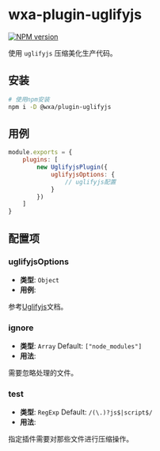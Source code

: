 # wxa-plugin-uglifyjs
[![NPM version](https://img.shields.io/npm/v/@wxa/plugin-uglifyjs/next.svg)](https://www.npmjs.com/package/@wxa/plugin-uglifyjs)

使用 `uglifyjs` 压缩美化生产代码。

## 安装
``` bash
# 使用npm安装
npm i -D @wxa/plugin-uglifyjs
```

## 用例
```javascript
module.exports = {
    plugins: [
        new UglifyjsPlugin({
            uglifyjsOptions: {
                // uglifyjs配置
            }
        })
    ]
}
```

## 配置项
### uglifyjsOptions
- **类型**: `Object`
- **用例**:

参考[Uglifyjs](https://github.com/mishoo/UglifyJS2)文档。

### ignore
- **类型**: `Array` Default: `["node_modules"]`
- **用法**:

需要忽略处理的文件。

### test
- **类型**: `RegExp` Default: `/(\.)?js$|script$/`
- **用法**:

指定插件需要对那些文件进行压缩操作。